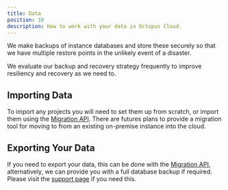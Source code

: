 ```yaml
---
title: Data
position: 10
description: How to work with your data in Octopus Cloud.
---
```


We make backups of instance databases and store these securely so that we have multiple restore points in the unlikely event of a disaster.

We evaluate our backup and recovery strategy frequently to improve resiliency and recovery as we need to.

## Importing Data

To import any projects you will need to set them up from scratch, or import them using the [Migration API](/docs/api-and-integration/migration-api/index.md). There are futures plans to provide a migration tool for moving to from an existing on-premise instance into the cloud.

## Exporting Your Data

If you need to export your data, this can be done with the [Migration API](/docs/api-and-integration/migration-api/index.md), alternatively, we can provide you with a full database backup if required. Please visit the [support page](https://octopus.com/support) if you need this.
